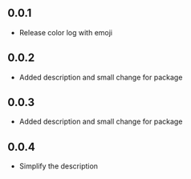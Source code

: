 ## 0.0.1

* Release color log with emoji

## 0.0.2

* Added description and small change for package
## 0.0.3

* Added description and small change for package
## 0.0.4

* Simplify the description
